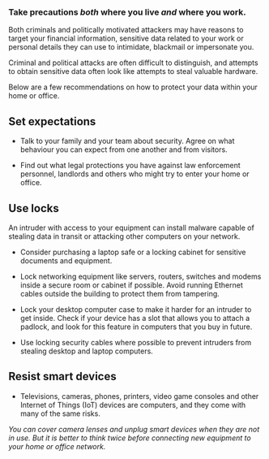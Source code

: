 [Title]: # (Your home and office)
[Order]: # (2)

### Take precautions *both* where you live *and* where you work.

Both criminals and politically motivated attackers may have reasons to target your financial information, sensitive data related to your work or personal details they can use to intimidate, blackmail or impersonate you. 

Criminal and political attacks are often difficult to distinguish, and attempts to obtain sensitive data often look like attempts to steal valuable hardware. 

Below are a few recommendations on how to protect your data within your home or office.

## Set expectations

- Talk to your family and your team about security. Agree on what behaviour you can expect from one another and from visitors.

- Find out what legal protections you have against law enforcement personnel, landlords and others who might try to enter your home or office.

## Use locks 

An intruder with access to your equipment can install malware capable of stealing data in transit or attacking other computers on your network. 

- Consider purchasing a laptop safe or a locking cabinet for sensitive documents and equipment.

- Lock networking equipment like servers, routers, switches and modems inside a secure room or cabinet if possible. Avoid running Ethernet cables outside the building to protect them from tampering.

- Lock your desktop computer case to make it harder for an intruder to get inside. Check if your device has a slot that allows you to attach a padlock, and look for this feature in computers that you buy in future.  

- Use locking security cables where possible to prevent intruders from stealing desktop and laptop computers.

## Resist smart devices

- Televisions, cameras, phones, printers, video game consoles and other Internet of Things (IoT) devices are computers, and they come with many of the same risks. 

*You can cover camera lenses and unplug smart devices when they are not in use. But it is better to think twice before connecting new equipment to your home or office network.*
